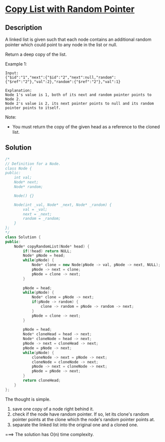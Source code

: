 # [Copy List with Random Pointer](https://leetcode.com/problems/copy-list-with-random-pointer/)

## Description

A linked list is given such that each node contains an additional random pointer which could point to any node in the list or null.

Return a deep copy of the list.

Example 1:

    Input:
    {"$id":"1","next":{"$id":"2","next":null,"random":{"$ref":"2"},"val":2},"random":{"$ref":"2"},"val":1}

    Explanation:
    Node 1's value is 1, both of its next and random pointer points to Node 2.
    Node 2's value is 2, its next pointer points to null and its random pointer points to itself.

Note:

- You must return the copy of the given head as a reference to the cloned list.

## Solution

```cpp
/*
// Definition for a Node.
class Node {
public:
    int val;
    Node* next;
    Node* random;

    Node() {}

    Node(int _val, Node* _next, Node* _random) {
        val = _val;
        next = _next;
        random = _random;
    }
};
*/
class Solution {
public:
    Node* copyRandomList(Node* head) {
        if(!head) return NULL;
        Node* pNode = head;
        while(pNode) {
            Node* clone = new Node(pNode -> val, pNode -> next, NULL);
            pNode -> next = clone;
            pNode = clone -> next;
        }
        
        pNode = head;
        while(pNode) {
            Node* clone = pNode -> next;
            if(pNode -> random) {
                clone -> random = pNode -> random -> next;
            }
            pNode = clone -> next;
        }
        
        pNode = head;
        Node* cloneHead = head -> next;
        Node* cloneNode = head -> next;
        pNode -> next = cloneHead -> next;
        pNode = pNode -> next;
        while(pNode) {
            cloneNode -> next = pNode -> next;
            cloneNode = cloneNode -> next;
            pNode -> next = cloneNode -> next;
            pNode = pNode -> next;
        }
        return cloneHead;
    }
};
```

The thought is simple.

1. save one copy of a node right behind it.
2. check if the node have random pointer. If so, let its clone's random pointer points at the clone which the node's random pointer points at.
3. separate the linked list into the original one and a cloned one.

===> The solution has O(n) time complexity.